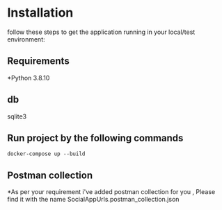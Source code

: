 # Installation #

follow these steps to get the application running  in your local/test environment:

## Requirements ##
*Python 3.8.10

## db 
sqlite3

## Run project by the following commands ##
```
docker-compose up --build
``` 

## Postman collection ##

*As per your requirement i've added postman collection for you , Please find it with the name SocialAppUrls.postman_collection.json